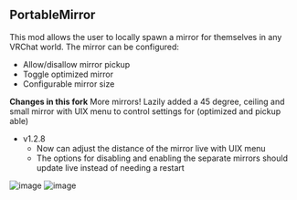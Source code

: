 
## PortableMirror
This mod allows the user to locally spawn a mirror for themselves in any VRChat world.
The mirror can be configured:
  * Allow/disallow mirror pickup
  * Toggle optimized mirror
  * Configurable mirror size

__Changes in this fork__
More mirrors! Lazily added a 45 degree, ceiling and small mirror with UIX menu to control settings for (optimized and pickup able) 

* v1.2.8
	* Now can adjust the distance of the mirror live with UIX menu
	* The options for disabling and enabling the separate mirrors should update live instead of needing a restart 

![image](https://user-images.githubusercontent.com/68404726/112708608-eb536000-8e80-11eb-9d05-cc1846820f85.png)
![image](https://user-images.githubusercontent.com/68404726/112708638-163db400-8e81-11eb-8e81-735ad2a5dc98.png)


